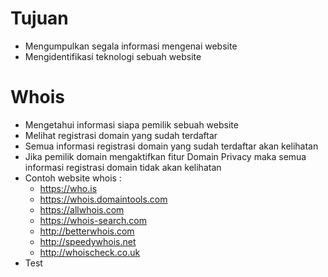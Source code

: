 # Tujuan

- Mengumpulkan segala informasi mengenai website
- Mengidentifikasi teknologi sebuah website

# Whois

- Mengetahui informasi siapa pemilik sebuah website
- Melihat registrasi domain yang sudah terdaftar
- Semua informasi registrasi domain yang sudah terdaftar akan kelihatan
- Jika pemilik domain mengaktifkan fitur Domain Privacy maka semua informasi registrasi domain tidak akan kelihatan
- Contoh website whois :
  - https://who.is
  - https://whois.domaintools.com
  - https://allwhois.com
  - https://whois-search.com
  - http://betterwhois.com
  - http://speedywhois.net
  - http://whoischeck.co.uk
- Test
